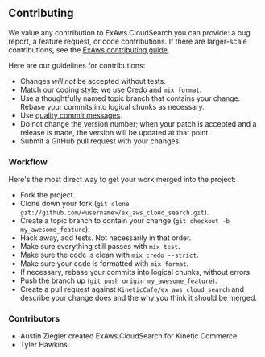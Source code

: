 ## Contributing

We value any contribution to ExAws.CloudSearch you can provide: a bug report,
a feature request, or code contributions. If there are larger-scale
contributions, see the [ExAws contributing guide][exaws-contributing].

Here are our guidelines for contributions:

- Changes _will not_ be accepted without tests.
- Match our coding style; we use [Credo][] and `mix format`.
- Use a thoughtfully named topic branch that contains your change. Rebase
  your commits into logical chunks as necessary.
- Use [quality commit messages][].
- Do not change the version number; when your patch is accepted and a release
  is made, the version will be updated at that point.
- Submit a GitHub pull request with your changes.

### Workflow

Here's the most direct way to get your work merged into the project:

- Fork the project.
- Clone down your fork (`git clone git://github.com/<username>/ex_aws_cloud_search.git`).
- Create a topic branch to contain your change (`git checkout -b my_awesome_feature`).
- Hack away, add tests. Not necessarily in that order.
- Make sure everything still passes with `mix test`.
- Make sure the code is clean with `mix credo --strict`.
- Make sure your code is formatted with `mix format`.
- If necessary, rebase your commits into logical chunks, without errors.
- Push the branch up (`git push origin my_awesome_feature`).
- Create a pull request against `KineticCafe/ex_aws_cloud_search` and
  describe your change does and the why you think it should be merged.

### Contributors

- Austin Ziegler created ExAws.CloudSearch for Kinetic Commerce.
- Tyler Hawkins

[quality commit messages]: http://tbaggery.com/2008/04/19/a-note-about-git-commit-messages.html
[credo]: https://github.com/rrrene/credo
[exaws-contributing]: https://github.com/ex-aws/ex_aws/blob/master/CONTRIBUTING.md
